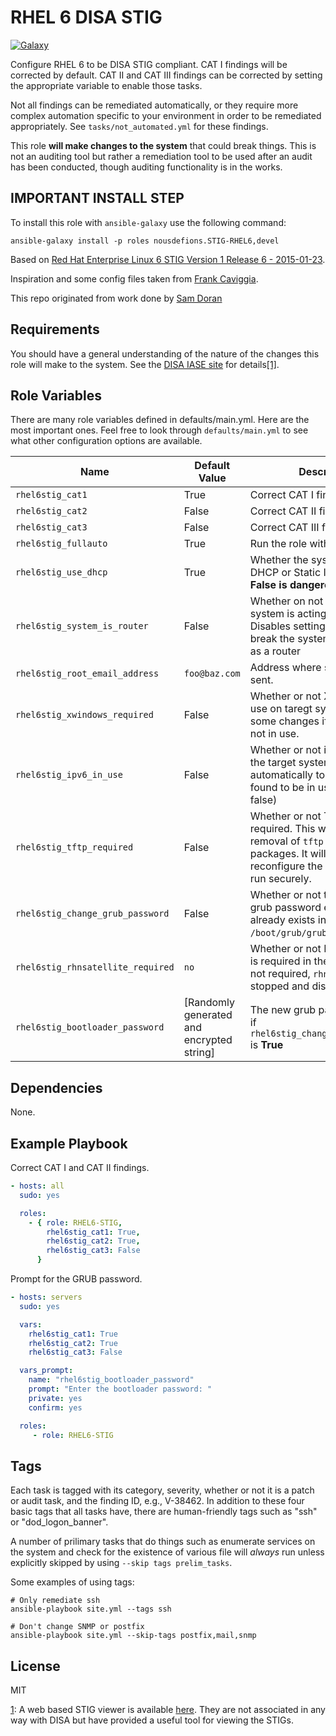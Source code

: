 RHEL 6 DISA STIG
================
[![Galaxy](https://img.shields.io/badge/galaxy-nousdefions.STIG--RHEL6-blue.svg?style=flat)](https://galaxy.ansible.com/nousdefions/STIG-RHEL6)

Configure RHEL 6 to be DISA STIG compliant. CAT I findings will be corrected by default. CAT II and CAT III findings can be corrected by setting the appropriate variable to enable those tasks.

Not all findings can be remediated automatically, or they require more complex automation specific to your environment in order to be remediated appropriately. See `tasks/not_automated.yml` for these findings.

This role **will make changes to the system** that could break things. This is not an auditing tool but rather a remediation tool to be used after an audit has been conducted, though auditing functionality is in the works.

## IMPORTANT INSTALL STEP ##

To install this role with `ansible-galaxy` use the following command:

`ansible-galaxy install -p roles nousdefions.STIG-RHEL6,devel`

Based on [Red Hat Enterprise Linux 6 STIG Version 1 Release 6 - 2015-01-23](http://iase.disa.mil/stigs/os/unix-linux/Pages/index.aspx).

Inspiration and some config files taken from [Frank Caviggia](https://github.com/fcaviggia/hardening-script-el6).

This repo originated from work done by [Sam Doran](https://github.com/samdoran/ansible-role-rhel6stig)

Requirements
------------

You should have a general understanding of the nature of the changes this role will make to the system. See the [DISA  IASE site](http://iase.disa.mil/stigs/os/unix-linux/Pages/index.aspx) for details<a href="#fn1" id="note1">[1]</a>.

Role Variables
--------------
There are many role variables defined in defaults/main.yml. Here are the most important ones. Feel free to look through `defaults/main.yml` to see what other configuration options are available.

| Name              | Default Value       | Description          |
|-------------------|---------------------|----------------------|
| `rhel6stig_cat1` | True | Correct CAT I findings |
| `rhel6stig_cat2` | False | Correct CAT II findings |
| `rhel6stig_cat3` | False | Correct CAT III findings |
| `rhel6stig_fullauto` | True | Run the role without pausing |
| `rhel6stig_use_dhcp` | True | Whether the system should use DHCP or Static IPs. **Setting this False is dangerous**. |
| `rhel6stig_system_is_router` | False | Whether on not the target system is acting as a router. Disables settings that would break the system if it is a acting as a router |
| `rhel6stig_root_email_address` | `foo@baz.com` | Address where system email is sent. |
| `rhel6stig_xwindows_required` | False | Whether or not X Windows is is use on taregt systems. Disables some changes if X Windows is not in use. |
| `rhel6stig_ipv6_in_use` | False | Whether or not ipv6 is in use of the target system. This is set automatically to 'true' if ipv6 is found to be in use. (Default: false) |
| `rhel6stig_tftp_required` | False |  Whether or not TFTP is required. This will prevent the removal of `tftp` and `tftp-server` packages. It will also  reconfigure the `tftp-server` to run securely. |
| `rhel6stig_change_grub_password` | False | Whether or not to update the grub password even if a hash already exists in `/boot/grub/grub.conf`. |
| `rhel6stig_rhnsatellite_required` | `no` | Whether or not Red Hat Satellite is required in the environment. If not required, `rhnsd` will be stopped and disabled. |
| `rhel6stig_bootloader_password` | [Randomly generated and encrypted string] | The new grub password to use if `rhel6stig_change_grub_password` is **True** |


Dependencies
------------

None.

Example Playbook
-------------------------

Correct CAT I and CAT II findings.

```yaml
- hosts: all
  sudo: yes

  roles:
    - { role: RHEL6-STIG,
        rhel6stig_cat1: True,
        rhel6stig_cat2: True,
        rhel6stig_cat3: False
      }
```

Prompt for the GRUB password.

```yaml
- hosts: servers
  sudo: yes

  vars:
    rhel6stig_cat1: True
    rhel6stig_cat2: True
    rhel6stig_cat3: False

  vars_prompt:
    name: "rhel6stig_bootloader_password"
    prompt: "Enter the bootloader password: "
    private: yes
    confirm: yes

  roles:
     - role: RHEL6-STIG
```


Tags
----
Each task is tagged with its category, severity, whether or not it is a patch or audit task, and the finding ID, e.g., V-38462. In addition to these four basic tags that all tasks have, there are human-friendly tags such as "ssh" or "dod_logon_banner".

A number of prilimary tasks that do things such as enumerate services on the system and check for the existence of various file will _always_ run unless explicitly skipped by using `--skip tags prelim_tasks`.

Some examples of using tags:

    # Only remediate ssh
    ansible-playbook site.yml --tags ssh

    # Don't change SNMP or postfix
    ansible-playbook site.yml --skip-tags postfix,mail,snmp


License
-------

MIT

<span id="fn1">[1](#note1)</span>: A web based STIG viewer is available [here](https://stigviewer.com/stig/red_hat_enterprise_linux_6/). They are not associated in any way with DISA but have provided a useful tool for viewing the STIGs.
